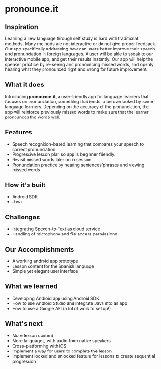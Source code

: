 # pronounce.it

## Inspiration
Learning a new language through self study is hard with traditional methods. Many methods are not interactive or do not give proper feedback. Our app specifically addressing how can users better improve their speech and pronunciation in foreign languages. A user will be able to speak to our interactive mobile app, and get their results instantly. Our app will help the speaker practice by re-seeing and pronouncing missed words, and openly hearing what they pronounced right and wrong for future improvement. 

## What it does
Introducing **pronounce.it**, a user-friendly app for language learners that focuses on pronunciation, something that tends to be overlooked by some language learners. Depending on the accuracy of the pronunciation, the app will reinforce previously missed words to make sure that the learner pronounces the words well.

## Features
- Speech recognition-based learning that compares your speech to correct pronunciation
- Progressive lesson plan so app is beginner friendly.
- Revisit missed words later on in session.
- Pronunciation practice by hearing sentences/phrases and viewing missed words

## How it's built
- Android SDK
- Java

## Challenges
- Integrating Speech-to-Text as cloud service
- Handling of microphone and file access permissions

## Our Accomplishments
- A working android app prototype
- Lesson content for the Spanish language
- Simple yet elegant user interface

## What we learned
- Developing Android app using Android SDK
- How to use Android Studio and integrate Java into an app
- How to use a Google API (a lot of work to set up!)

## What's next
- More lesson content
- More languages, with audio from native speakers
- Cross-platforming with iOS
- Implement a way for users to complete the lesson
- Implement locked and unlocked feature for lessons to create sequential progression

